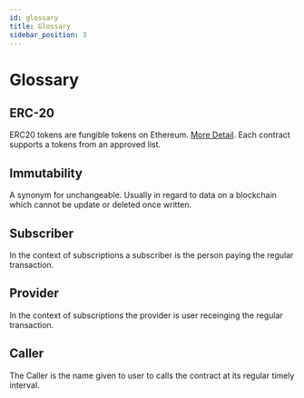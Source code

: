 ```yaml
---
id: glossary
title: Glossary
sidebar_position: 3
--- 
```


# Glossary

## ERC-20

ERC20 tokens are fungible tokens on Ethereum. [More Detail](https://ethereum.org/en/developers/docs/standards/tokens/erc-20/). Each contract supports a tokens from an approved list. 

## Immutability

A synonym for unchangeable. Usually in regard to data on a blockchain which cannot be update or deleted once written.   

## Subscriber

In the context of subscriptions a subscriber is the person paying the regular transaction. 

## Provider

In the context of subscriptions the provider is user receinging the regular transaction. 

## Caller

The Caller is the name given to user to calls the contract at its regular timely interval. 
